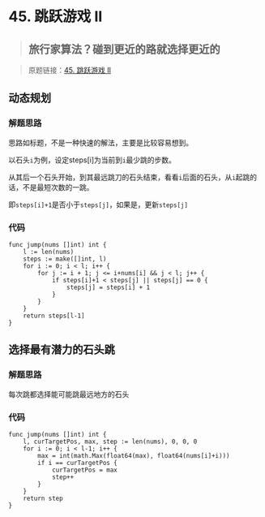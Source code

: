 # 45. 跳跃游戏 II
> ## 旅行家算法？碰到更近的路就选择更近的

> 原题链接：[45. 跳跃游戏 II](https://leetcode-cn.com/problems/jump-game-ii/)
## 动态规划
### 解题思路
思路如标题，不是一种快速的解法，主要是比较容易想到。

以石头``i``为例，设定steps[i]为当前到``i``最少跳的步数。

从其后一个石头开始，到其最远跳刀的石头结束，看看``i``后面的石头，从``i``起跳的话，不是最短次数的一跳。

即``steps[i]+1``是否小于``steps[j]``，如果是，更新``steps[j]``
### 代码

```golang
func jump(nums []int) int {
	l := len(nums)
	steps := make([]int, l)
	for i := 0; i < l; i++ {
		for j := i + 1; j <= i+nums[i] && j < l; j++ {
			if steps[i]+1 < steps[j] || steps[j] == 0 {
				steps[j] = steps[i] + 1
			}
		}
	}
	return steps[l-1]
}
```

## 选择最有潜力的石头跳
### 解题思路
每次跳都选择能可能跳最远地方的石头
### 代码
```golang
func jump(nums []int) int {
	l, curTargetPos, max, step := len(nums), 0, 0, 0
	for i := 0; i < l-1; i++ {
		max = int(math.Max(float64(max), float64(nums[i]+i)))
		if i == curTargetPos {
			curTargetPos = max
			step++
		}
	}
	return step
}
```